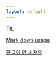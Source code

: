 ```yaml
---
layout: default
---
```


[TIL](til)

[Mark down usage](theme_mark_down_usage)

[한글이 안 써져요](can_not_type_hangle)
